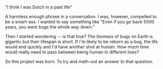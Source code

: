 "I think I was Dutch in a past life"

A harmless enough phrase in a conversation. I was, however, compelled to be a smart-ass. I wanted to say something like "Even if you go back 5000 years, you were bugs the whole way down."

Then I started wondering -- is that true? The biomass of bugs on Earth is gigantic but their lifespan is short. If I'm likely to be reborn as a bug, the life would end quickly and I'd have another shot at human. How much time would really need to pass between being human in different lives?

So this project was born. To try and math-out an answer to that question.
